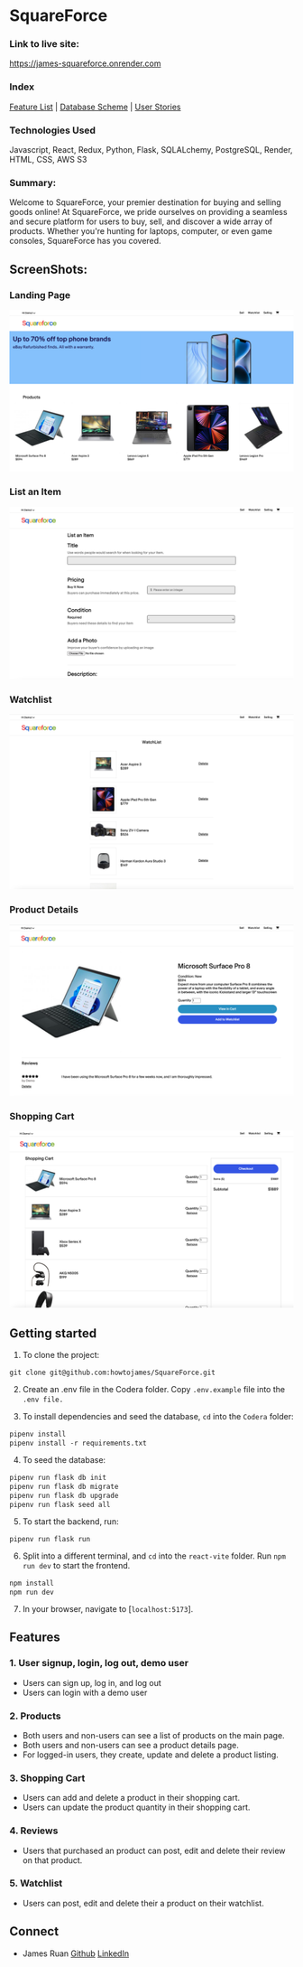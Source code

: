 # SquareForce
### Link to live site:
https://james-squareforce.onrender.com


### Index
[Feature List](https://github.com/howtojames/SquareForce/wiki/Feature-List) |
[Database Scheme](https://github.com/howtojames/SquareForce/wiki/Database-Schema-and-Backend-Routes) |
[User Stories](https://github.com/howtojames/SquareForce/wiki/User-Stories)


### Technologies Used
Javascript, React, Redux, Python, Flask, SQLALchemy, PostgreSQL, Render, HTML, CSS, AWS S3


### Summary:
Welcome to SquareForce, your premier destination for buying and selling goods online! At SquareForce, we pride ourselves on providing a seamless and secure platform for users to buy, sell, and discover a wide array of products. Whether you're hunting for laptops, computer, or even game consoles, SquareForce has you covered.


## ScreenShots:
### Landing Page
![landing](react-vite/public/readme-images/landing-page.png)

### List an Item
![question-details](react-vite/public/readme-images/list-an-item.png)

### Watchlist
![edit-question](react-vite/public/readme-images/watchlist.png)

### Product Details
![edit-comment](react-vite/public/readme-images/product-details.png)

### Shopping Cart
![saved-questions](react-vite/public/readme-images/shopping-cart.png)


## Getting started
1. To clone the project:
```
git clone git@github.com:howtojames/SquareForce.git
```
2. Create an .env file in the Codera folder. Copy `.env.example` file into the `.env file.`

3. To install dependencies and seed the database, `cd` into the `Codera` folder:
```
pipenv install
pipenv install -r requirements.txt
```

4. To seed the database:
```
pipenv run flask db init
pipenv run flask db migrate
pipenv run flask db upgrade
pipenv run flask seed all
```

5. To start the backend, run:
```
pipenv run flask run
```

6. Split into a different terminal, and `cd` into the `react-vite` folder. Run `npm run dev` to start the frontend.
```
npm install
npm run dev
```

7. In your browser, navigate to [`localhost:5173`].


## Features
### 1. User signup, login, log out, demo user
* Users can sign up, log in, and log out
* Users can login with a demo user

### 2. Products
* Both users and non-users can see a list of products on the main page.
* Both users and non-users can see a product details page.
* For logged-in users, they create, update and delete a product listing.

### 3. Shopping Cart
* Users can add and delete a product in their shopping cart.
* Users can update the product quantity in their shopping cart.

### 4. Reviews
* Users that purchased an product can post, edit and delete their review on that product.

### 5. Watchlist
* Users can post, edit and delete their a product on their watchlist.



## Connect
* James Ruan [Github](https://github.com/howtojames) [LinkedIn](https://www.linkedin.com/in/james-ruan-03b95b104/)
